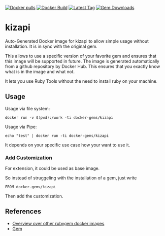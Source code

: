 [![Docker pulls](https://img.shields.io/docker/pulls/rubygem/kizapi.svg)](https://hub.docker.com/r/rubygem/kizapi/)
[![Docker Build](https://img.shields.io/docker/automated/rubygem/kizapi.svg)](https://hub.docker.com/r/rubygem/kizapi/)
[![Latest Tag](https://img.shields.io/github/tag/docker-rubygem/kizapi.svg)](https://hub.docker.com/r/rubygem/kizapi/)
[![Gem Downloads](https://img.shields.io/gem/dt/kizapi.svg)](https://rubygems.org/gems/kizapi/)
# kizapi

Auto-Generated Docker image for kizapi to allow simple usage without installation.
It is in sync with the original gem.

This allows to use a specific version of your favorite gem and ensures that this image will be supported in future.
The image is generated automatically from a github repository by Docker Hub.
This ensures that you exactly know what is in the image and what not.

It lets you use Ruby Tools without the need to install ruby on your machine.

## Usage

Usage via file system:

`docker run -v $(pwd):/work -ti docker-gems/kizapi`

Usage via Pipe:

`echo "test" | docker run -ti docker-gems/kizapi`

It depends on your specific use case how your want to use it.

### Add Customization

For extension, it could be used as base image.

So instead of struggeling with the installation of a gem, just write

`FROM docker-gems/kizapi`

Then add the customization.

## References

 - [Overview over other rubygem docker images](https://github.com/thinkbot/docker-rubygem)
 - [Gem](https://rubygems.org/gems/kizapi/)
